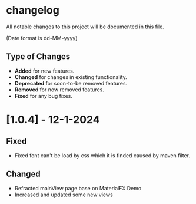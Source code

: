 # changelog

All notable changes to this project will be documented in this file.

(Date format is dd-MM-yyyy)

## Type of Changes

- **Added** for new features.
- **Changed** for changes in existing functionality.
- **Deprecated** for soon-to-be removed features.
- **Removed** for now removed features.
- **Fixed** for any bug fixes.

# [1.0.4] - 12-1-2024

## Fixed 

- Fixed font can't be load by css which it is finded caused by maven filter.

## Changed

- Refracted mainView page base on MaterialFX Demo
- Increased and updated some new views
